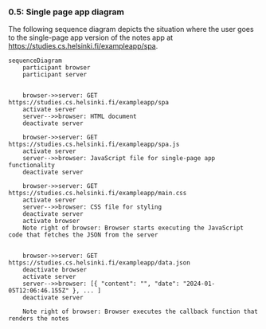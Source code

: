 ### 0.5: Single page app diagram
The following sequence diagram depicts the situation where the user goes to the single-page app version of the notes app at https://studies.cs.helsinki.fi/exampleapp/spa.

```mermaid
sequenceDiagram
    participant browser
    participant server


    browser->>server: GET https://studies.cs.helsinki.fi/exampleapp/spa
    activate server
    server-->>browser: HTML document
    deactivate server

    browser->>server: GET https://studies.cs.helsinki.fi/exampleapp/spa.js
    activate server
    server-->>browser: JavaScript file for single-page app functionality
    deactivate server

    browser->>server: GET https://studies.cs.helsinki.fi/exampleapp/main.css
    activate server
    server-->>browser: CSS file for styling
    deactivate server
    activate browser
    Note right of browser: Browser starts executing the JavaScript code that fetches the JSON from the server

    
    browser->>server: GET https://studies.cs.helsinki.fi/exampleapp/data.json
    deactivate browser
    activate server
    server-->>browser: [{ "content": "", "date": "2024-01-05T12:06:46.155Z" }, ... ]
    deactivate server

    Note right of browser: Browser executes the callback function that renders the notes
```